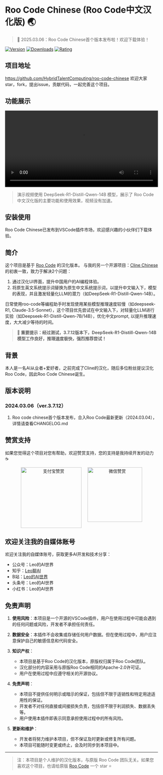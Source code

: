 # Roo Code Chinese (Roo Code中文汉化版) 🌏

> 🎉 2025.03.06：Roo Code Chinese首个版本发布啦！欢迎下载体验！

<p align="center">

[![Version](https://img.shields.io/visual-studio-marketplace/v/HybridTalentComputing.roo-cline-chinese)](https://marketplace.visualstudio.com/items?itemName=HybridTalentComputing.roo-cline-chinese) [![Downloads](https://img.shields.io/visual-studio-marketplace/d/HybridTalentComputing.roo-cline-chinese)](https://marketplace.visualstudio.com/items?itemName=HybridTalentComputing.roo-cline-chinese) [![Rating](https://img.shields.io/visual-studio-marketplace/r/HybridTalentComputing.roo-cline-chinese)](https://marketplace.visualstudio.com/items?itemName=HybridTalentComputing.roo-cline-chinese)

</p>

## 项目地址

https://github.com/HybridTalentComputing/roo-code-chinese
欢迎大家star，fork，提出issue，贡献代码，一起完善这个项目。

## 功能展示

<video width="100%" controls src="https://github.com/user-attachments/assets/7b94f919-8c17-4038-87d9-9b1428e0cf31"></video>

> 演示视频使用 DeepSeek-R1-Distill-Qwen-14B 模型，展示了 Roo Code 中文汉化版的主要功能和使用效果，视频没有加速。

## 安装使用

Roo Code Chinese已发布到VSCode插件市场，欢迎感兴趣的小伙伴们下载体验。

## 简介

这个项目是基于 [Roo Code](https://github.com/RooVetGit/Roo-Code) 的汉化版本。
与我的另一个开源项目：[Cline Chinese](https://github.com/HybridTalentComputing/cline-chinese)的初衷一致，致力于解决2个问题：

1. 通过汉化UI界面，提升中国用户的AI编程体验。
2. 将原生英文系统提示词替换为原生中文系统提示词，以提升中文输入下，模型的表现，并且激发轻量化LLM的潜力（如DeepSeek-R1-Distill-Qwen-14B）。

日常使用roo-code等编程助手时发现使用某些模型推理速度较慢（如deepseek-R1, Claude-3.5-Sonnet），这个项目优先尝试在中文输入下，对轻量化LLM进行实验（如Deepseek-R1-Distill-Qwen-7B/14B），优化中文prompt, 以提升推理速度，大大减少等待的时间。

> **🚀 重要提示：经过测试，3.7.12版本下，DeepSeek-R1-Distill-Qwen-14B 模型工作良好，推理速度极快，强烈推荐尝试！**

## 背景

本人是一名AI从业者+爱好者，之前完成了Cline的汉化，随后多位粉丝提议汉化Roo Code，因此Roo Code Chinese诞生。

## 版本说明

### 2024.03.06（ver.3.7.12）

1. Roo code chinese首个版本发布，合入Roo Code最新更新（2024.03.04），详情请查看CHANGELOG.md

## 赞赏支持

如果您觉得这个项目对您有帮助，欢迎赞赏支持，您的支持是我持续开发的动力 ☕

<div align="center" style="display: flex; justify-content: center; gap: 20px;">

<a href="https://github.com/user-attachments/assets/f01e4514-e8ec-48de-883a-9f6fbd05c2a0">
  <img src="https://img.shields.io/badge/支付宝赞赏-1677FF?style=for-the-badge&logo=alipay&logoColor=white" alt="支付宝赞赏" width="200" />
</a>

<a href="https://github.com/user-attachments/assets/f4ee93ba-2960-46be-96a7-faaff3a0c38c">
  <img src="https://img.shields.io/badge/微信赞赏-07C160?style=for-the-badge&logo=wechat&logoColor=white" alt="微信赞赏" width="180" />
</a>

</div>

## 欢迎关注我的自媒体账号

欢迎关注我的自媒体账号，获取更多AI开发和技术分享：

- 公众号：Leo的AI世界
- 知乎：[Leo聊AI](https://www.zhihu.com/people/HTCMAX)
- B站：[Leo的AI世界](https://space.bilibili.com/23409884?spm_id_from=333.1007.0.0)
- 头条号：Leo的AI世界
- 小红书：Leo的AI世界

## 免责声明

1. **使用风险**：本项目是一个开源的VSCode插件，用户在使用过程中可能会遇到的任何问题或风险，开发者不承担任何责任。

2. **数据安全**：本插件不会收集或存储任何用户数据。但在使用过程中，用户应注意保护自己的敏感信息和代码安全。

3. **知识产权**：

    - 本项目是基于Roo Code的汉化版本，原版权归属于Roo Code团队。
    - 汉化部分的内容采用与原版Roo Code相同的Apache-2.0许可证。
    - 用户在使用过程中应遵守相关的开源协议。

4. **免责声明**：

    - 本项目不提供任何明示或暗示的保证，包括但不限于适销性和特定用途适用性的保证。
    - 开发者不对任何直接或间接损失负责，包括但不限于利润损失、数据丢失等。
    - 用户使用本插件即表示同意承担使用过程中的所有风险。

5. **更新和维护**：
    - 开发者将努力维护本项目，但不保证及时更新或修复所有问题。
    - 本项目可能随时变更或终止，会及时同步到本项目中。

---

> 注：本项目是个人维护的汉化版本，与原版 Roo Code 团队无关。如果您喜欢这个项目，也请给原版 [Roo Code](https://github.com/RooVetGit/Roo-Code) 一个 star ⭐️
